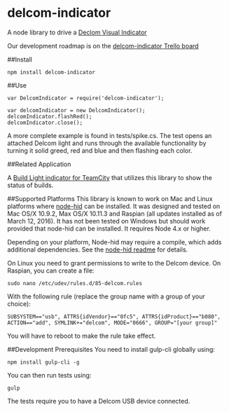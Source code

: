 delcom-indicator
===============

A node library to drive a [Declom Visual Indicator](http://www.delcomproducts.com/products_usblmp.asp)

Our development roadmap is on the [delcom-indicator Trello board](https://trello.com/b/m7d4l8qx/delcom-indicator)

##Install
```
npm install delcom-indicator
```

##Use
```
var DelcomIndicator = require('delcom-indicator');

var delcomIndicator = new DelcomIndicator();
delcomIndicator.flashRed();
delcomIndicator.close();
```

A more complete example is found in tests/spike.cs. The test opens an attached Delcom light and runs through the available 
functionality by turning it solid greed, red and blue and then flashing each color.  

##Related Application

A [Build Light indicator for TeamCity](https://github.com/SouthsideSoftware/teamcity-buildlight) that utilizes this
library to show the status of builds.

##Supported Platforms
This library is known to work on Mac and Linux platforms where [node-hid](https://www.npmjs.org/package/node-hid) can
be installed.  It was designed and tested on Mac OS/X 10.9.2, Max OS/X 10.11.3 and Raspian (all updates installed as of March 12, 2016).
It has not been tested on Windows but should work provided that node-hid can be installed.  It requires Node 4.x or higher.

Depending on your platform, Node-hid may require a compile, which adds additional dependencies.  See the [node-hid readme](https://github.com/node-hid/node-hid) for details.

On Linux you need to grant permissions to write to the Delcom device.  On Raspian, you can create a file:

```shell
sudo nano /etc/udev/rules.d/85-delcom.rules
```

With the following rule (replace the group name with a group of your choice):

```shell
SUBSYSTEM=="usb", ATTRS{idVendor}=="0fc5", ATTRS{idProduct}=="b080", ACTION=="add", SYMLINK+="delcom", MODE="0666", GROUP="[your group]"
```

You will have to reboot to make the rule take effect.

##Development Prerequisites
You need to install gulp-cli globally using:

```shell
npm install gulp-cli -g
```

You can then run tests using:

```shell
gulp
```

The tests require you to have a Delcom USB device connected.  





